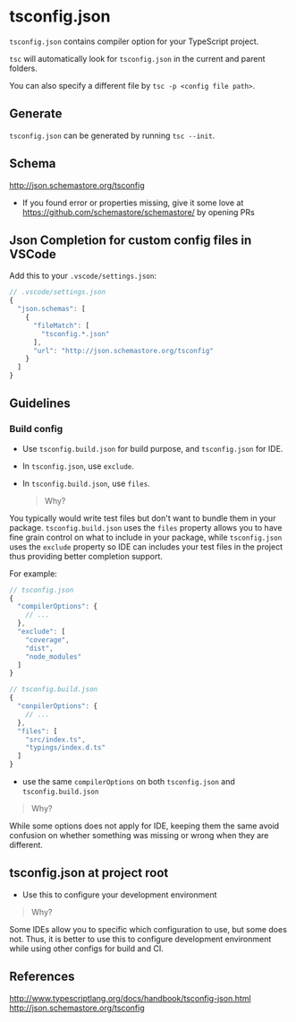 # tsconfig.json

`tsconfig.json` contains compiler option for your TypeScript project.

`tsc` will automatically look for `tsconfig.json` in the current and parent folders.

You can also specify a different file by `tsc -p <config file path>`.

## Generate

`tsconfig.json` can be generated by running `tsc --init`.

## Schema

<http://json.schemastore.org/tsconfig>

- If you found error or properties missing, give it some love at <https://github.com/schemastore/schemastore/> by opening PRs

## Json Completion for custom config files in VSCode

Add this to your `.vscode/settings.json`:

```js
// .vscode/settings.json
{
  "json.schemas": [
    {
      "fileMatch": [
        "tsconfig.*.json"
      ],
      "url": "http://json.schemastore.org/tsconfig"
    }
  ]
}
```

## Guidelines

### Build config

- Use `tsconfig.build.json` for build purpose, and `tsconfig.json` for IDE.
- In `tsconfig.json`, use `exclude`.
- In `tsconfig.build.json`, use `files`.

  > Why?

You typically would write test files but don't want to bundle them in your package.
`tsconfig.build.json` uses the `files` property allows you to have fine grain control on what to include in your package,
while `tsconfig.json` uses the `exclude` property so IDE can includes your test files in the project thus providing better completion support.

For example:

```js
// tsconfig.json
{
  "compilerOptions": {
    // ...
  },
  "exclude": [
    "coverage",
    "dist",
    "node_modules"
  ]
}
```

```js
// tsconfig.build.json
{
  "conpilerOptions": {
    // ...
  },
  "files": [
    "src/index.ts",
    "typings/index.d.ts"
  ]
}
```

- use the same `compilerOptions` on both `tsconfig.json` and `tsconfig.build.json`

> Why?

While some options does not apply for IDE,
keeping them the same avoid confusion on whether something was missing or wrong when they are different.

## tsconfig.json at project root

- Use this to configure your development environment

> Why?

Some IDEs allow you to specific which configuration to use, but some does not.
Thus, it is better to use this to configure development environment while using other configs for build and CI.

## References

<http://www.typescriptlang.org/docs/handbook/tsconfig-json.html>
<http://json.schemastore.org/tsconfig>
